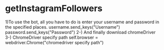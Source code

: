 # getInstagramFollowers
1)To use the bot, all you have to do is enter your username and password in the specified places.
username.send_keys("Username")
password.send_keys("Password")
2-) And finally download chromeDriver
3-) ChromeDriver specify path
self.browser = webdriver.Chrome("chromedriver specify path")
